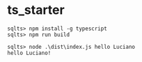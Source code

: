 # ts_starter 

```
sqlts> npm install -g typescript
sqlts> npm run build

sqlts> node .\dist\index.js hello Luciano
hello Luciano!
```
